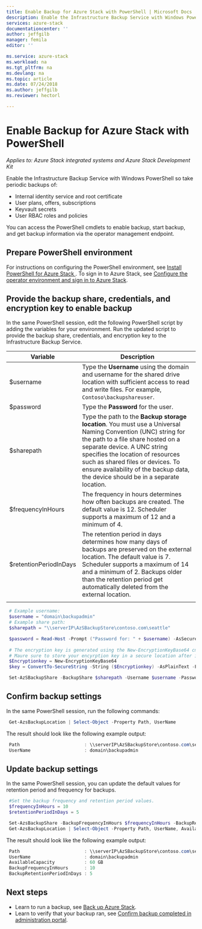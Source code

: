 ```yaml
---
title: Enable Backup for Azure Stack with PowerShell | Microsoft Docs
description: Enable the Infrastructure Backup Service with Windows PowerShell so that Azure Stack can be restored if there is a failure. 
services: azure-stack
documentationcenter: ''
author: jeffgilb
manager: femila
editor: ''

ms.service: azure-stack
ms.workload: na
ms.tgt_pltfrm: na
ms.devlang: na
ms.topic: article
ms.date: 07/24/2018
ms.author: jeffgilb
ms.reviewer: hectorl

---
```

# Enable Backup for Azure Stack with PowerShell

*Applies to: Azure Stack integrated systems and Azure Stack Development Kit*

Enable the Infrastructure Backup Service with Windows PowerShell so take periodic backups of:
 - Internal identity service and root certificate
 - User plans, offers, subscriptions
 - Keyvault secrets
 - User RBAC roles and policies

You can access the PowerShell cmdlets to enable backup, start backup, and get backup information via the operator management endpoint.

## Prepare PowerShell environment

For instructions on configuring the PowerShell environment, see [Install PowerShell for Azure Stack ](azure-stack-powershell-install.md). To sign in to Azure Stack, see [Configure the operator environment and sign in to Azure Stack](azure-stack-powershell-configure-admin.md).

## Provide the backup share, credentials, and encryption key to enable backup

In the same PowerShell session, edit the following PowerShell script by adding the variables for your environment. Run the updated script to provide the backup share, credentials, and encryption key to the Infrastructure Backup Service.

| Variable        | Description   |
|---              |---                                        |
| $username       | Type the **Username** using the domain and username for the shared drive location with sufficient access to read and write files. For example, `Contoso\backupshareuser`. |
| $password       | Type the **Password** for the user. |
| $sharepath      | Type the path to the **Backup storage location**. You must use a Universal Naming Convention (UNC) string for the path to a file share hosted on a separate device. A UNC string specifies the location of resources such as shared files or devices. To ensure availability of the backup data, the  device should be in a separate location. |
| $frequencyInHours | The frequency in hours determines how often backups are created. The default value is 12. Scheduler supports a maximum of 12 and a minimum of 4.|
| $retentionPeriodInDays | The retention period in days determines how many days of backups are preserved on the external location. The default value is 7. Scheduler supports a maximum of 14 and a minimum of 2. Backups older than the retention period get automatically deleted from the external location.|
|     |     |

   ```powershell
    # Example username:
    $username = "domain\backupadmin"
    # Example share path:
    $sharepath = "\\serverIP\AzSBackupStore\contoso.com\seattle"
   
    $password = Read-Host -Prompt ("Password for: " + $username) -AsSecureString
    
    # The encryption key is generated using the New-EncryptionKeyBase64 cmdlet provided in Azure Stack PowerShell.
    # Maure sure to store your encyrption key in a secure location after it is generated.
    $Encryptionkey = New-EncryptionKeyBase64
    $key = ConvertTo-SecureString -String ($Encryptionkey) -AsPlainText -Force

    Set-AzSBackupShare -BackupShare $sharepath -Username $username -Password $password -EncryptionKey $key
   ```
   
##  Confirm backup settings

In the same PowerShell session, run the following commands:

   ```powershell
    Get-AzsBackupLocation | Select-Object -Property Path, UserName
   ```

The result should look like the following example output:

   ```powershell
    Path                        : \\serverIP\AzSBackupStore\contoso.com\seattle
    UserName                    : domain\backupadmin
   ```

## Update backup settings
In the same PowerShell session, you can update the default values for retention period and frequency for backups. 

   ```powershell
    #Set the backup frequency and retention period values.
    $frequencyInHours = 10
    $retentionPeriodInDays = 5

    Set-AzsBackupShare -BackupFrequencyInHours $frequencyInHours -BackupRetentionPeriodInDays $retentionPeriodInDays
    Get-AzsBackupLocation | Select-Object -Property Path, UserName, AvailableCapacity, BackupFrequencyInHours, BackupRetentionPeriodInDays
   ```

The result should look like the following example output:

   ```powershell
    Path                        : \\serverIP\AzSBackupStore\contoso.com\seattle
    UserName                    : domain\backupadmin
    AvailableCapacity           : 60 GB
    BackupFrequencyInHours      : 10
    BackupRetentionPeriodInDays	: 5
   ```

## Next steps

 - Learn to run a backup, see [Back up Azure Stack](azure-stack-backup-back-up-azure-stack.md ).  
 - Learn to verify that your backup ran, see [Confirm backup completed in administration portal](azure-stack-backup-back-up-azure-stack.md ).
